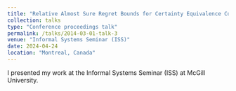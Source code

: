 ```yaml
---
title: "Relative Almost Sure Regret Bounds for Certainty Equivalence Control of Markov Jump Systems"
collection: talks
type: "Conference proceedings talk"
permalink: /talks/2014-03-01-talk-3
venue: "Informal Systems Seminar (ISS)"
date: 2024-04-24
location: "Montreal, Canada"
---
```


I presented my work at the Informal Systems Seminar (ISS) at McGill University. 
